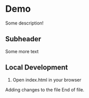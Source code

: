 # Demo

Some description!

## Subheader

Some more text

## Local Development

1. Open index.html in your browser

Adding changes to the file
End of file.
